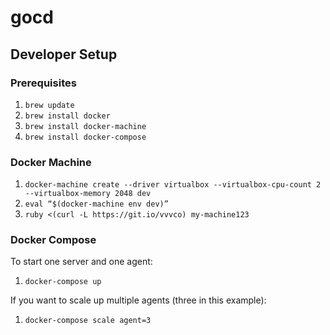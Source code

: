 # gocd

## Developer Setup

### Prerequisites

1. `brew update`
2. `brew install docker`
3. `brew install docker-machine`
4. `brew install docker-compose`

### Docker Machine

1. `docker-machine create --driver virtualbox --virtualbox-cpu-count 2 --virtualbox-memory 2048 dev`
2. `eval “$(docker-machine env dev)”`
3. `ruby <(curl -L https://git.io/vvvco) my-machine123`

### Docker Compose

To start one server and one agent:

1. `docker-compose up`

If you want to scale up multiple agents (three in this example):

1. `docker-compose scale agent=3`
